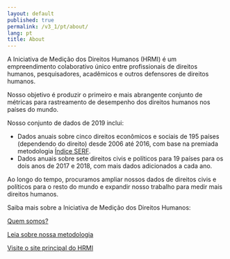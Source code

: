 ```yaml
---
layout: default
published: true
permalink: /v3_1/pt/about/
lang: pt
title: About
---
```



A Iniciativa de Medição dos Direitos Humanos (HRMI) é um empreendimento colaborativo único entre profissionais de direitos humanos, pesquisadores, acadêmicos e outros defensores de direitos humanos.

Nosso objetivo é produzir o primeiro e mais abrangente conjunto de métricas para rastreamento de desempenho dos direitos humanos nos países do mundo.

Nosso conjunto de dados de 2019 inclui:
* Dados anuais sobre cinco direitos econômicos e sociais de 195 países (dependendo do direito) desde 2006 até 2016, com base na premiada metodologia [Índice SERF](https://serfindex.uconn.edu/).
* Dados anuais sobre sete direitos civis e políticos para 19 países para os dois anos de 2017 e 2018, com mais dados adicionados a cada ano.

Ao longo do tempo, procuramos ampliar nossos dados de direitos civis e políticos para o resto do mundo e expandir nosso trabalho para medir mais direitos humanos.

Saiba mais sobre a Iniciativa de Medição dos Direitos Humanos:

[Quem somos?](https://humanrightsmeasurement.org/pt-pt/about-hrmi/a-equipe/)

[Leia sobre nossa metodologia](https://humanrightsmeasurement.org/pt-pt/metodologia/visao-geral/)

[Visite o site principal do HRMI](https://humanrightsmeasurement.org/pt-pt/)
